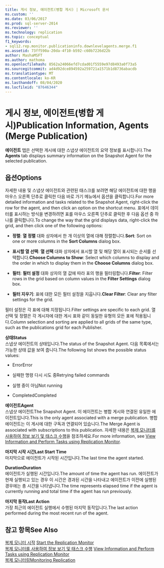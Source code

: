 ```yaml
---
title: 게시 정보, 에이전트(병합 게시) | Microsoft 문서
ms.custom: ''
ms.date: 03/06/2017
ms.prod: sql-server-2014
ms.reviewer: ''
ms.technology: replication
ms.topic: conceptual
f1_keywords:
- sql12.rep.monitor.publicationinfo.downlevelagents.merge.f1
ms.assetid: 73ff590a-20da-4f10-b592-c60b7226d22b
author: MashaMSFT
ms.author: mathoma
ms.openlocfilehash: 8562a24066efd7cdad01f5559e97d8493a0f73a5
ms.sourcegitcommit: ad4d92dce894592a259721a1571b1d8736abacdb
ms.translationtype: MT
ms.contentlocale: ko-KR
ms.lasthandoff: 08/04/2020
ms.locfileid: "87646344"
---
```

# <a name="publication-information-agents-merge-publication"></a><span data-ttu-id="1526f-102">게시 정보, 에이전트(병합 게시)</span><span class="sxs-lookup"><span data-stu-id="1526f-102">Publication Information, Agents (Merge Publication)</span></span>
  <span data-ttu-id="1526f-103">**에이전트** 탭은 선택한 게시에 대한 스냅샷 에이전트의 요약 정보를 표시합니다.</span><span class="sxs-lookup"><span data-stu-id="1526f-103">The **Agents** tab displays summary information on the Snapshot Agent for the selected publication.</span></span>  
  
## <a name="options"></a><span data-ttu-id="1526f-104">옵션</span><span class="sxs-lookup"><span data-stu-id="1526f-104">Options</span></span>  
 <span data-ttu-id="1526f-105">자세한 내용 및 스냅샷 에이전트와 관련된 태스크를 보려면 해당 에이전트에 대한 행을 마우스 오른쪽 단추로 클릭한 다음 바로 가기 메뉴에서 옵션을 클릭합니다.</span><span class="sxs-lookup"><span data-stu-id="1526f-105">For more detailed information and tasks related to the Snapshot Agent, right-click the row for the agent, and then click an option on the shortcut menu.</span></span> <span data-ttu-id="1526f-106">표에서 데이터를 표시하는 방식을 변경하려면 표를 마우스 오른쪽 단추로 클릭한 후 다음 옵션 중 하나를 클릭합니다.</span><span class="sxs-lookup"><span data-stu-id="1526f-106">To change the way that the grid displays data, right-click the grid, and then click one of the following options:</span></span>  
  
-   <span data-ttu-id="1526f-107">**정렬**: **열 정렬** 대화 상자에서 한 개 이상의 열에 대해 정렬합니다.</span><span class="sxs-lookup"><span data-stu-id="1526f-107">**Sort**: Sort on one or more columns in the **Sort Columns** dialog box.</span></span>  
  
-   <span data-ttu-id="1526f-108">**표시할 열 선택**: **열 선택** 대화 상자에서 표시할 열 및 해당 열이 표시되는 순서를 선택합니다.</span><span class="sxs-lookup"><span data-stu-id="1526f-108">**Choose Columns to Show**: Select which columns to display and the order in which to display them in the **Choose Columns** dialog box.</span></span>  
  
-   <span data-ttu-id="1526f-109">**필터**: **필터 설정** 대화 상자의 열 값에 따라 표의 행을 필터링합니다.</span><span class="sxs-lookup"><span data-stu-id="1526f-109">**Filter**: Filter rows in the grid based on column values in the **Filter Settings** dialog box.</span></span>  
  
-   <span data-ttu-id="1526f-110">**필터 지우기**: 표에 대한 모든 필터 설정을 지웁니다.</span><span class="sxs-lookup"><span data-stu-id="1526f-110">**Clear Filter**: Clear any filter settings for the grid.</span></span>  
  
 <span data-ttu-id="1526f-111">필터 설정은 각 표에 대해 지정됩니다.</span><span class="sxs-lookup"><span data-stu-id="1526f-111">Filter settings are specific to each grid.</span></span> <span data-ttu-id="1526f-112">열 선택 및 정렬은 각 게시자에 대한 게시 표와 같이 동일한 유형의 모든 표에 적용됩니다.</span><span class="sxs-lookup"><span data-stu-id="1526f-112">Column selection and sorting are applied to all grids of the same type, such as the publications grid for each Publisher.</span></span>  
  
 <span data-ttu-id="1526f-113">**상태**</span><span class="sxs-lookup"><span data-stu-id="1526f-113">**Status**</span></span>  
 <span data-ttu-id="1526f-114">스냅샷 에이전트의 상태입니다.</span><span class="sxs-lookup"><span data-stu-id="1526f-114">The status of the Snapshot Agent.</span></span> <span data-ttu-id="1526f-115">다음 목록에서는 가능한 상태 값을 보여 줍니다.</span><span class="sxs-lookup"><span data-stu-id="1526f-115">The following list shows the possible status values:</span></span>  
  
-   <span data-ttu-id="1526f-116">Error</span><span class="sxs-lookup"><span data-stu-id="1526f-116">Error</span></span>  
  
-   <span data-ttu-id="1526f-117">실패한 명령 다시 시도 중</span><span class="sxs-lookup"><span data-stu-id="1526f-117">Retrying failed commands</span></span>  
  
-   <span data-ttu-id="1526f-118">실행 중이 아님</span><span class="sxs-lookup"><span data-stu-id="1526f-118">Not running</span></span>  
  
-   <span data-ttu-id="1526f-119">Completed</span><span class="sxs-lookup"><span data-stu-id="1526f-119">Completed</span></span>  
  
 <span data-ttu-id="1526f-120">**에이전트**</span><span class="sxs-lookup"><span data-stu-id="1526f-120">**Agent**</span></span>  
 <span data-ttu-id="1526f-121">스냅샷 에이전트</span><span class="sxs-lookup"><span data-stu-id="1526f-121">The Snapshot Agent.</span></span> <span data-ttu-id="1526f-122">이 에이전트는 병합 게시와 연결된 유일한 에이전트입니다.</span><span class="sxs-lookup"><span data-stu-id="1526f-122">This is the only agent associated with a merge publication.</span></span> <span data-ttu-id="1526f-123">병합 에이전트는 이 게시에 대한 구독과 연결되어 있습니다.</span><span class="sxs-lookup"><span data-stu-id="1526f-123">The Merge Agent is associated with subscriptions to this publication.</span></span> <span data-ttu-id="1526f-124">자세한 내용은 [복제 모니터를 사용하여 정보 보기 및 태스크 수행](monitor/view-information-and-perform-tasks-replication-monitor.md)을 참조하세요.</span><span class="sxs-lookup"><span data-stu-id="1526f-124">For more information, see [View Information and Perform Tasks using Replication Monitor](monitor/view-information-and-perform-tasks-replication-monitor.md).</span></span>  
  
 <span data-ttu-id="1526f-125">**마지막 시작 시간**</span><span class="sxs-lookup"><span data-stu-id="1526f-125">**Last Start Time**</span></span>  
 <span data-ttu-id="1526f-126">마지막으로 에이전트가 시작된 시간입니다.</span><span class="sxs-lookup"><span data-stu-id="1526f-126">The last time the agent started.</span></span>  
  
 <span data-ttu-id="1526f-127">**Duration**</span><span class="sxs-lookup"><span data-stu-id="1526f-127">**Duration**</span></span>  
 <span data-ttu-id="1526f-128">에이전트가 실행된 시간입니다.</span><span class="sxs-lookup"><span data-stu-id="1526f-128">The amount of time the agent has run.</span></span> <span data-ttu-id="1526f-129">에이전트가 현재 실행되고 있는 경우 이 시간은 경과된 시간을 나타내고 에이전트가 이전에 실행된 경우에는 총 시간을 나타냅니다.</span><span class="sxs-lookup"><span data-stu-id="1526f-129">The time represents elapsed time if the agent is currently running and total time if the agent has run previously.</span></span>  
  
 <span data-ttu-id="1526f-130">**마지막 동작**</span><span class="sxs-lookup"><span data-stu-id="1526f-130">**Last Action**</span></span>  
 <span data-ttu-id="1526f-131">가장 최근의 에이전트 실행에서 수행된 마지막 동작입니다.</span><span class="sxs-lookup"><span data-stu-id="1526f-131">The last action performed during the most recent run of the agent.</span></span>  
  
## <a name="see-also"></a><span data-ttu-id="1526f-132">참고 항목</span><span class="sxs-lookup"><span data-stu-id="1526f-132">See Also</span></span>  
 <span data-ttu-id="1526f-133">[복제 모니터 시작](monitor/start-the-replication-monitor.md) </span><span class="sxs-lookup"><span data-stu-id="1526f-133">[Start the Replication Monitor](monitor/start-the-replication-monitor.md) </span></span>  
 <span data-ttu-id="1526f-134">[복제 모니터를 사용하여 정보 보기 및 태스크 수행](monitor/view-information-and-perform-tasks-replication-monitor.md) </span><span class="sxs-lookup"><span data-stu-id="1526f-134">[View Information and Perform Tasks using Replication Monitor](monitor/view-information-and-perform-tasks-replication-monitor.md) </span></span>  
 [<span data-ttu-id="1526f-135">복제 모니터링</span><span class="sxs-lookup"><span data-stu-id="1526f-135">Monitoring Replication</span></span>](monitoring-replication.md)  
  
  
